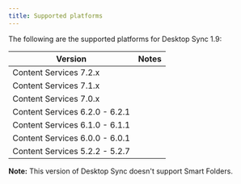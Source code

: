 ```yaml
---
title: Supported platforms
---
```


The following are the supported platforms for Desktop Sync 1.9:

| Version | Notes |
| ------- | ----- |
| Content Services 7.2.x | |
| Content Services 7.1.x | |
| Content Services 7.0.x | |
| Content Services 6.2.0 - 6.2.1 | |
| Content Services 6.1.0 - 6.1.1 | |
| Content Services 6.0.0 - 6.0.1 | |
| Content Services 5.2.2 - 5.2.7 | |

**Note:** This version of Desktop Sync doesn't support Smart Folders.

